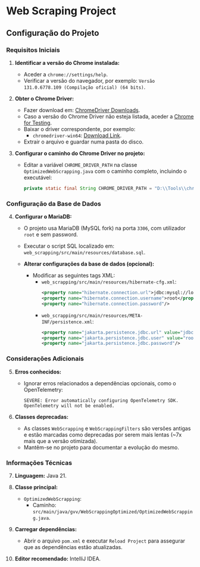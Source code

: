 # Web Scraping Project

## Configuração do Projeto

### Requisitos Iniciais
1. **Identificar a versão do Chrome instalada:**
    - Aceder a `chrome://settings/help`.
    - Verificar a versão do navegador, por exemplo: `Versão 131.0.6778.109 (Compilação oficial) (64 bits)`.

2. **Obter o Chrome Driver:**
    - Fazer download em: [ChromeDriver Downloads](https://developer.chrome.com/docs/chromedriver/downloads?hl=pt-br).
    - Caso a versão do Chrome Driver não esteja listada, aceder a [Chrome for Testing](https://googlechromelabs.github.io/chrome-for-testing/).
    - Baixar o driver correspondente, por exemplo:
        - `chromedriver-win64`: [Download Link](https://storage.googleapis.com/chrome-for-testing-public/131.0.6778.108/win64/chromedriver-win64.zip).
    - Extrair o arquivo e guardar numa pasta do disco.

3. **Configurar o caminho do Chrome Driver no projeto:**
    - Editar a variável `CHROME_DRIVER_PATH` na classe `OptimizedWebScrapping.java` com o caminho completo, incluindo o executável:
      ```java
      private static final String CHROME_DRIVER_PATH = "D:\\Tools\\chromedriver-win64\\chromedriver.exe";
      ```

### Configuração da Base de Dados
4. **Configurar o MariaDB:**
    - O projeto usa MariaDB (MySQL fork) na porta `3306`, com utilizador `root` e sem password.
    - Executar o script SQL localizado em: `web_scrapping/src/main/resources/database.sql`.

    - **Alterar configurações da base de dados (opcional):**
        - Modificar as seguintes tags XML:
            - `web_scrapping/src/main/resources/hibernate-cfg.xml`:
              ```xml
              <property name="hibernate.connection.url">jdbc:mysql://localhost:3306/pdi_flight</property>
              <property name="hibernate.connection.username">root</property>
              <property name="hibernate.connection.password"/>
              ```
            - `web_scrapping/src/main/resources/META-INF/persistence.xml`:
              ```xml
              <property name="jakarta.persistence.jdbc.url" value="jdbc:mysql://localhost:3306/pdi_flight"/>
              <property name="jakarta.persistence.jdbc.user" value="root"/>
              <property name="jakarta.persistence.jdbc.password"/>
              ```

### Considerações Adicionais
5. **Erros conhecidos:**
    - Ignorar erros relacionados a dependências opcionais, como o OpenTelemetry:
      ```
      SEVERE: Error automatically configuring OpenTelemetry SDK. OpenTelemetry will not be enabled.
      ```

6. **Classes deprecadas:**
    - As classes `WebScrapping` e `WebScrappingFilters` são versões antigas e estão marcadas como deprecadas por serem mais lentas (~7x mais que a versão otimizada).
    - Mantêm-se no projeto para documentar a evolução do mesmo.

### Informações Técnicas
7. **Linguagem:** Java 21.

8. **Classe principal:**
    - `OptimizedWebScrapping`:
        - Caminho: `src/main/java/gvv/WebScrappingOptimized/OptimizedWebScrapping.java`.

9. **Carregar dependências:**
    - Abrir o arquivo `pom.xml` e executar `Reload Project` para assegurar que as dependências estão atualizadas.

10. **Editor recomendado:** IntelliJ IDEA.
